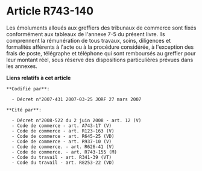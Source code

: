 # Article R743-140

Les émoluments alloués aux greffiers des tribunaux de commerce sont fixés conformément aux tableaux de l'annexe 7-5 du
présent livre. Ils comprennent la rémunération de tous travaux, soins, diligences et formalités afférents à l'acte ou à la
procédure considérée, à l'exception des frais de poste, télégraphe et téléphone qui sont remboursés au greffier pour leur
montant réel, sous réserve des dispositions particulières prévues dans les annexes.

**Liens relatifs à cet article**

	**Codifié par**:

	  - Décret n°2007-431 2007-03-25 JORF 27 mars 2007

	**Cité par**:

	  - Décret n°2008-522 du 2 juin 2008 - art. 12 (V)
	  - Code de commerce - art. A743-17 (V)
	  - Code de commerce - art. R123-163 (V)
	  - Code de commerce - art. R645-25 (VD)
	  - Code de commerce - art. R937-10 (V)
	  - Code de commerce. - art. R626-41 (V)
	  - Code de commerce. - art. R743-155 (M)
	  - Code du travail - art. R341-39 (VT)
	  - Code du travail - art. R8253-22 (VD)
